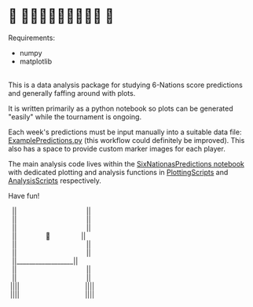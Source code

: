 # 🏉 🏴󠁧󠁢󠁳󠁣󠁴󠁿🏴󠁧󠁢󠁷󠁬󠁳󠁿🏴󠁧󠁢󠁥󠁮󠁧󠁿🇮🇪🇮🇹🇫🇷 🏉
Requirements:
- numpy
- matplotlib

\
This is a data analysis package for studying 6-Nations score predictions and generally faffing around with plots.

It is written primarily as a python notebook so plots can be generated "easily" while the tournament is ongoing. 

Each week's predictions must be input manually into a suitable data file: [ExamplePredictions.py](PredictionData/ExamplePredictions.py) (this workflow could definitely be improved). This also has a space to provide custom marker images for each player.

The main analysis code lives within the [SixNationasPredictions notebook](SixNationasPredictions_Example.ipynb) with dedicated plotting and analysis functions in [PlottingScripts](Scripts/PlottingScripts.py) and [AnalysisScripts](Scripts/AnalysisScripts.py) respectively.

Have fun!


&nbsp;&nbsp;||&nbsp;&nbsp;&nbsp;&nbsp;&nbsp;&nbsp;&nbsp;&nbsp;&nbsp;&nbsp;&nbsp;&nbsp;&nbsp;&nbsp;&nbsp;&nbsp;&nbsp;&nbsp;&nbsp;&nbsp;&nbsp;&nbsp;&nbsp;&nbsp;&nbsp;&nbsp;&nbsp;&nbsp;&nbsp;&nbsp;&nbsp;&nbsp;&nbsp;&nbsp;&nbsp;&nbsp;||\
&nbsp;&nbsp;||&nbsp;&nbsp;&nbsp;&nbsp;&nbsp;&nbsp;&nbsp;&nbsp;&nbsp;&nbsp;&nbsp;&nbsp;&nbsp;&nbsp;&nbsp;&nbsp;&nbsp;&nbsp;&nbsp;&nbsp;&nbsp;&nbsp;&nbsp;&nbsp;&nbsp;&nbsp;&nbsp;&nbsp;&nbsp;&nbsp;&nbsp;&nbsp;&nbsp;&nbsp;&nbsp;&nbsp;||\
&nbsp;&nbsp;||&nbsp;&nbsp;&nbsp;&nbsp;&nbsp;&nbsp;&nbsp;&nbsp;&nbsp;&nbsp;&nbsp;&nbsp;&nbsp;&nbsp;&nbsp;&nbsp;&nbsp;&nbsp;&nbsp;&nbsp;&nbsp;&nbsp;&nbsp;&nbsp;&nbsp;&nbsp;&nbsp;&nbsp;&nbsp;&nbsp;&nbsp;&nbsp;&nbsp;&nbsp;&nbsp;&nbsp;||\
&nbsp;&nbsp;||&nbsp;&nbsp;&nbsp;&nbsp;&nbsp;&nbsp;&nbsp;&nbsp;&nbsp;&nbsp;&nbsp;&nbsp;&nbsp;&nbsp;&nbsp;🏉&nbsp;&nbsp;&nbsp;&nbsp;&nbsp;&nbsp;&nbsp;&nbsp;&nbsp;&nbsp;&nbsp;&nbsp;&nbsp;&nbsp;&nbsp;&nbsp;||\
&nbsp;&nbsp;||&nbsp;&nbsp;&nbsp;&nbsp;&nbsp;&nbsp;&nbsp;&nbsp;&nbsp;&nbsp;&nbsp;&nbsp;&nbsp;&nbsp;&nbsp;&nbsp;&nbsp;&nbsp;&nbsp;&nbsp;&nbsp;&nbsp;&nbsp;&nbsp;&nbsp;&nbsp;&nbsp;&nbsp;&nbsp;&nbsp;&nbsp;&nbsp;&nbsp;&nbsp;&nbsp;&nbsp;||\
&nbsp;&nbsp;||&nbsp;&nbsp;&nbsp;&nbsp;&nbsp;&nbsp;&nbsp;&nbsp;&nbsp;&nbsp;&nbsp;&nbsp;&nbsp;&nbsp;&nbsp;&nbsp;&nbsp;&nbsp;&nbsp;&nbsp;&nbsp;&nbsp;&nbsp;&nbsp;&nbsp;&nbsp;&nbsp;&nbsp;&nbsp;&nbsp;&nbsp;&nbsp;&nbsp;&nbsp;&nbsp;&nbsp;||\
&nbsp;&nbsp;||__________________||\
&nbsp;&nbsp;||&nbsp;&nbsp;&nbsp;&nbsp;&nbsp;&nbsp;&nbsp;&nbsp;&nbsp;&nbsp;&nbsp;&nbsp;&nbsp;&nbsp;&nbsp;&nbsp;&nbsp;&nbsp;&nbsp;&nbsp;&nbsp;&nbsp;&nbsp;&nbsp;&nbsp;&nbsp;&nbsp;&nbsp;&nbsp;&nbsp;&nbsp;&nbsp;&nbsp;&nbsp;&nbsp;&nbsp;||\
&nbsp;&nbsp;||&nbsp;&nbsp;&nbsp;&nbsp;&nbsp;&nbsp;&nbsp;&nbsp;&nbsp;&nbsp;&nbsp;&nbsp;&nbsp;&nbsp;&nbsp;&nbsp;&nbsp;&nbsp;&nbsp;&nbsp;&nbsp;&nbsp;&nbsp;&nbsp;&nbsp;&nbsp;&nbsp;&nbsp;&nbsp;&nbsp;&nbsp;&nbsp;&nbsp;&nbsp;&nbsp;&nbsp;||\
&nbsp;||||&nbsp;&nbsp;&nbsp;&nbsp;&nbsp;&nbsp;&nbsp;&nbsp;&nbsp;&nbsp;&nbsp;&nbsp;&nbsp;&nbsp;&nbsp;&nbsp;&nbsp;&nbsp;&nbsp;&nbsp;&nbsp;&nbsp;&nbsp;&nbsp;&nbsp;&nbsp;&nbsp;&nbsp;&nbsp;&nbsp;&nbsp;&nbsp;&nbsp;&nbsp;||||\
&nbsp;||||&nbsp;&nbsp;&nbsp;&nbsp;&nbsp;&nbsp;&nbsp;&nbsp;&nbsp;&nbsp;&nbsp;&nbsp;&nbsp;&nbsp;&nbsp;&nbsp;&nbsp;&nbsp;&nbsp;&nbsp;&nbsp;&nbsp;&nbsp;&nbsp;&nbsp;&nbsp;&nbsp;&nbsp;&nbsp;&nbsp;&nbsp;&nbsp;&nbsp;&nbsp;||||

